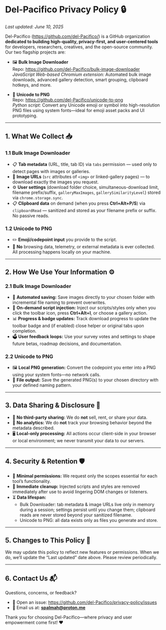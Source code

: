 # Del-Pacifico Privacy Policy 🔒

_Last updated: June 10, 2025_

Del-Pacifico (https://github.com/del-Pacifico/) is a GitHub organization **dedicated to building high-quality, privacy-first, and user-centered tools** for developers, researchers, creatives, and the open-source community. Our two flagship projects are:

- 🖼️ **Bulk Image Downloader**  
  Repo: https://github.com/del-Pacifico/bulk-image-downloader  
  *JavaScript Web-based Chromium extension:* Automated bulk image downloads, advanced gallery detection, smart grouping, clipboard hotkeys, and more.

- 🦄 **Unicode to PNG**  
  Repo: https://github.com/del-Pacifico/unicode-to-png  
  *Python script:* Convert any Unicode emoji or symbol into high-resolution PNG files using system fonts—ideal for emoji asset packs and UI prototyping.

---

## 1. What We Collect 📥

### 1.1 Bulk Image Downloader  
- 📋 **Tab metadata** (URL, title, tab ID) via `tabs` permission — used only to detect pages with images or galleries.  
- 🔗 **Image URLs** (`src` attributes of `<img>` or linked-gallery pages) — to download exactly the images you request.  
- ⚙️ **User settings** (download folder choice, simultaneous-download limit, filename prefix/suffix, `galleryMaxImages`, `gallerySimilarityLevel`) stored via `chrome.storage.sync`.  
- 📋 **Clipboard data** on demand (when you press **Ctrl+Alt+P/S**) via `clipboardRead` — sanitized and stored as your filename prefix or suffix. No passive reads.

### 1.2 Unicode to PNG  
- ✏️ **Emoji/codepoint input** you provide to the script.  
- 🚫 **No** browsing data, telemetry, or external metadata is ever collected. All processing happens locally on your machine.

---

## 2. How We Use Your Information ⚙️

### 2.1 Bulk Image Downloader  
- 💾 **Automated saving:** Save images directly to your chosen folder with incremental file naming to prevent overwrites.  
- 🚀 **On-demand script injection:** Inject our scripts/styles only when you click the toolbar icon, press **Ctrl+Alt+I**, or choose a gallery action.  
- 📊 **Progress & badge updates:** Track download progress to update the toolbar badge and (if enabled) close helper or original tabs upon completion.  
- 🗳️ **User feedback loops:** Use your survey votes and settings to shape future betas, roadmap decisions, and documentation.

### 2.2 Unicode to PNG  
- 🖼️ **Local PNG generation:** Convert the codepoint you enter into a PNG using your system fonts—no network calls.  
- 📂 **File output:** Save the generated PNG(s) to your chosen directory with your defined naming pattern.

---

## 3. Data Sharing & Disclosure 🤝  
- 🚫 **No third-party sharing:** We do **not** sell, rent, or share your data.  
- 📵 **No analytics:** We do **not** track your browsing behavior beyond the metadata described.  
- 🖥️ **Local-only processing:** All actions occur client-side in your browser or local environment; we never transmit your data to our servers.

---

## 4. Security & Retention 🛡️  
- 🔐 **Minimal permissions:** We request only the scopes essential for each tool’s functionality.  
- 🧹 **Immediate cleanup:** Injected scripts and styles are removed immediately after use to avoid lingering DOM changes or listeners.  
- ⏳ **Data lifespan:**  
  - Bulk Downloader: tab metadata & image URLs live only in memory during a session; settings persist until you change them; clipboard reads are never stored beyond your sanitized filename.  
  - Unicode to PNG: all data exists only as files you generate and store.

---

## 5. Changes to This Policy 🔄  
We may update this policy to reflect new features or permissions. When we do, we’ll update the “Last updated” date above. Please review periodically.

---

## 6. Contact Us 📬  
Questions, concerns, or feedback?  
- 🐛 Open an issue: https://github.com/del-Pacifico/privacy-policy/issues  
- 📧 Email us at: **spalmah@proton.me**

Thank you for choosing Del-Pacifico—where privacy and user empowerment come first! ❤️  
